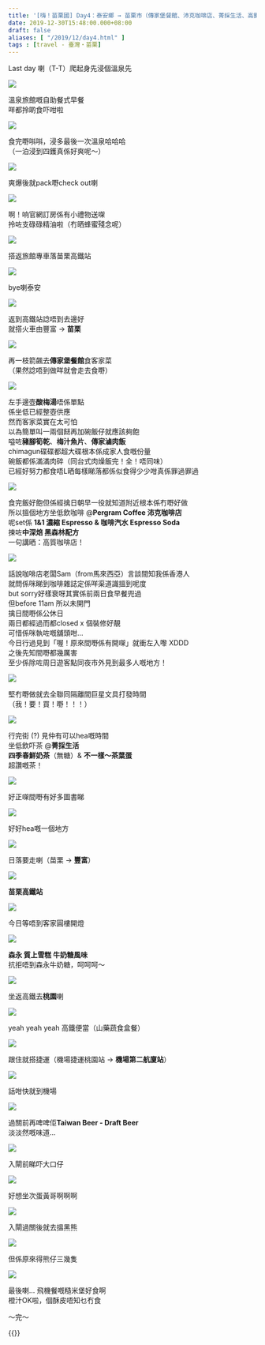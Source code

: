 ```yaml
---
title: '[嗨！苗栗國] Day4：泰安鄉 → 苗栗市（傳家堡餐館、沛克咖啡店、菁採生活、高鐵便當）'
date: 2019-12-30T15:48:00.000+08:00
draft: false
aliases: [ "/2019/12/day4.html" ]
tags : [travel - 臺灣・苗栗]
---
```


Last day 喇（T-T）爬起身先浸個溫泉先  

![](https://aei9ew.ch.files.1drv.com/y4mw_uahmWQPvZMN28PHx9slQxkxGTnM00CdTuDfd377cFWYaE6bTK7ecrfYVhOM42WrL6oO4_RvOcJSa-NfcEzweAopmurxAIxIAHPJlnsAmKLRI-r1p-Wzwn3vZxhMycuivhABJdIHLhzwNejj37et8oBpVMD23-73fxrPF_43H8gNBzrLCbrsuYVWZL9TfcSvlJP4RFdJ4CHPyl9QMq80g?width=660&height=371&cropmode=none)

溫泉旅館嘅自助餐式早餐  
咩都拎啲食吓咁啦  

![](https://aojcew.ch.files.1drv.com/y4mvDHJOe6sMlgO4KpeV--p22dwgExxh_zS-z02L52IUyF_U82bpXWLoqUdP45QGAcjtkAmdIC0-NUFNGqjzRfV-w803XQTM9nMV8PTt0jf5OByiwY6wDhOFKxcRu7Q1tZ7AiTgljlPnf-CnEiaYWCI0H1QRdRuUMiu0tERP_ndaDVuX_RDR9s4oIhhH7KLfaYibAN9pcsmGLcEimVvB5hD0w?width=660&height=371&cropmode=none)

食完嘢唞唞，浸多最後一次溫泉哈哈哈  
（一泊浸到四鑊真係好爽呢～）  

![](https://aojdew.ch.files.1drv.com/y4mzM1mIYNmxungHHwC5Hap-i5v31YFy5ekDbJAOvu1Mcvmg4BeG7vwf2tTUR1iUTZIvgISxKVxc4anKn0LkUWuPpBdfCxv_U_sOY2W7cgcP2sJ4SWk3A50n3NTjUho6y3tvJanU-zBbbNhxSckKJwtLK1DX3QLIRHUuPKDOHwKZdndWfkmR-C99ec1PSrX4Wur2duPMwQY4_pF8wLuHC96ow?width=660&height=371&cropmode=none)

爽爆後就pack嘢check out喇  

![](https://aojbew.ch.files.1drv.com/y4mM9_UWGApYy7IZuncoGcFvA8OWUxRZcVM8KOabIfnw2JklgPchWaEeIToDDyNPsu7HsjsJI3SNqybf1zlSAWYPYvsAQkVHik5efr3ha0CqFgzByOaQy069phxDG7h6bJKukIRwG6ztH86nz_tPf0XMJGd6h5E6vA7bU4RapWqDQjmGA1tCzwiOg0zERTqXxquOTKTXp5UyR67PiYg3BMomg?width=660&height=371&cropmode=none)

啊！响官網訂房係有小禮物送㗎  
拎咗支碌碌精油啦（冇晒蜂蜜殘念呢）  

![](https://aoipew.ch.files.1drv.com/y4mGLuJ8-k4LUErhmOkp-ZLV5P4fRyg6qecwtHzG9AJOvGTn8iTYIJfQX1VGkRemOXQgIUW2KUonY68LZdWYZc1aRU-iY1Odtlwf9QBULZ8mbf4hF1fPe8S74-m-HKk0dFbVtqbegDLoLYXFn1LzyGGnd3UD8OLOYXVW6ba6MV6vIr1K4k2gBFJi26ROrFWC3W2nQysMJTn92auKaS4VWPcwg?width=660&height=371&cropmode=none)

搭返旅館專車落苗栗高鐵站  

![](https://aoi9ew.ch.files.1drv.com/y4meFoqCzUw6LIOk2d5E81jkZbeXfoOIOmH_Gntc49EKbOmtvdT77Q3y7Myv9ZfRHp6LMLxEX2ebfhI1zUt2XCoabdwPH85ufFwmMVwPx9YpStL8ZswYR5WSWUuvvQB7RY-HegOmB0ShKGbPEddza4ZEFs6LUZG2GIGy_Wv6IKf3FsTllZTppUceH9Q3NeF7T07tY9k5_IB-lR648VTrQZZvg?width=660&height=371&cropmode=none)

bye喇泰安  

![](https://yegnnw.ch.files.1drv.com/y4m5uGMg6h5_WSHRjYttB1uXPFibyyIyFa0mJXjoueDdkB7IgUBjuH1Bf0WJZZPI1GV5nSO8cwAC7V8JMAShvqlKFdCnFFRqr9RY4aWhRlJ5VBNYYXj_EjghnfpHd7v0pU3iqJuL57laRDlKxXbtXPukdWbzvP4W4n_LkCD4PnyC6tLTS3DNxYuM_78pNaVZMcBwMkvNyaTlM0AoYFju-dhwg?width=660&height=371&cropmode=none)

返到高鐵站諗唔到去邊好  
就搭火車由豐富 → **苗栗**  

![](https://yeglnw.ch.files.1drv.com/y4mpSZg0cR8ZpqRKDzfhUJvSymfRooM3gng_sdZgdnsNQK22bK94NgzO8M9nc6P3QNcdFq54ILopXK_UJvL3dlp2VfqdLuVSxV4IH535qmVkwgX4_JQtQeDRdCElK9IALtWdqbSAW2udffdAKGtjHvVl325MaW2jpj1e5KUh64wsUJNWE8VaXOgKN2bT_n0P2OPwakkgE5hKTbSExWOPDA4_w?width=660&height=371&cropmode=none)

再一枝箭飆去**傳家堡餐館**食客家菜  
（果然諗唔到做咩就會走去食嘢）  

![](https://yeggnw.ch.files.1drv.com/y4mpXWfFMMvORUopqt4ZKKHaW0nUrE2CH4kmibsc844Li_061xi15B7Dw9CK4KEVbZPjcXMirirI-dIcClVIi9Bn7XImliRB-l6RS1KvGHaNzNR80Sp1H4Z61ds5T6liBhoc7Sj-QHHVhVIr5I2imlK7ADgEUnM0VY92En5VisvA79eIIu5lsamR9Tc523Fwo6kCCbzJWD4Llf9He2X5nOFxg?width=660&height=371&cropmode=none)

左手邊壺**酸梅湯**唔係單點  
係坐低已經整壺供應  
然而客家菜實在太可怕  
以為簡單叫一兩個餸再加碗飯仔就應該夠飽  
嗌咗**豬腳筍乾**、**梅汁魚片**、**傳家滷肉飯**  
chimagun碟碟都超大碟根本係成家人食嘅份量  
碗飯都係滿滿肉碎（同台式肉燥飯完！全！唔同味）  
已經好努力都食唔L晒每樣睇落都係似食得少少咁真係罪過罪過  

![](https://zpgknw.ch.files.1drv.com/y4mRgH3J5rMPGXnPE98TgN8TEI9BN9l5VIuJZ0CGMCTh9R9I-7NEr7458RPKY36EknEWYpEK8LuVLNC7zc71PNIZFKfnZ5D1flN4caxa3YEjVYMbFNIGd7v49fSUPaqAxGe-VCV5KrkxMPyFDPk10ms9v15zW2uhS1pjEwotvu151qwahPzjNuO4_c9cFr0n0NRvT7XapZ5FJVevUYuwhPAdw?width=660&height=371&cropmode=none)

食完飯好飽但係經擒日朝早一役就知道附近根本係冇嘢好做  
所以搵個地方坐低飲咖啡 @**Pergram Coffee 沛克咖啡店**  
呢set係 **1&1 濃縮 Espresso & 咖啡汽水 Espresso Soda**  
揀咗**中深焙 黑森林配方**  
一句講晒：高質咖啡店！  

![](https://zpglnw.ch.files.1drv.com/y4moUk_SpsZe7WWcBufPCaSuXg8XLj0CxTK4U9e_1dH6M6Mu2xPcvxTgmaKaIEksY9YIDKleokgtoYe5VuuIdO0KjRP2pErjA_uTQy9ZNeQVFo0V4MEmJO4ZsGFluguHYk2EQZ5N5pF1zJHUxmOi6Vg1SDM4k1je8cHP4BBVmMDbbHpUPa4wvWmjEP6GTqelBTtgTw-dvGWNzrrf9DJfGVShA?width=660&height=371&cropmode=none)

話說咖啡店老闆Sam（from馬來西亞）言談間知我係香港人  
就問係咪睇到咖啡雜誌定係咩渠道識搵到呢度  
but sorry好樣衰呀其實係前兩日食早餐兜過  
但before 11am 所以未開門  
擒日間嘢係公休日  
兩日都經過而都closed x 個裝修好靚  
可惜係咪執咗嘅舖頭咁...  
今日行過見到「喔！原來間嘢係有開㗎」就衝左入嚟 XDDD  
之後先知間嘢都幾厲害  
至少係除咗周日遊客點同夜市外見到最多人嘅地方！  

![](https://zpgfnw.ch.files.1drv.com/y4mOJ6WmPnA2Eyi61SYWe8UBHo-74b_V_NvRRkHEg14v8JmjMmehW1lbiznTUvrYSuB316h5pYURZHkEgkmFzPdn5SwtIVIono3tKDUk92UIMRcXwKvOpquxs6HosizPkoXngiS0MA-9FcegCqUE1CscfyD3nCDEUEKnzuxsM_ykxMF-kHBcK_pgvE_rqO12zB5mcWMgg9zmRjTYmGEdqNIQw?width=660&height=371&cropmode=none)

堅冇嘢做就去全聯同隔離間巨星文具打發時間  
（我！要！買！嘢！！！）  

![](https://zugjnw.ch.files.1drv.com/y4m5KfwoP8P7ZCk3RPSHVIUgJsrQf0bemslzpZTTOm--v-gOtbzg79EuihzxPOhghTFXsM9q5Baly-dNLKtbF053pFecUIPKFhvOT2XeAMJhkoHG_wlk6ARAqFq0Wkjpoe10s5nSgKv3X9HtLhHWodJVtA5dTAQUnZ4gKBQVqPmKkErEgRYbl_FuT1MwFh6t0IyJ6CsguKbjOa4Mk2rDYHdzg?width=660&height=371&cropmode=none)

行完街 (?) 見仲有可以hea嘅時間  
坐低飲吓茶 @**菁採生活**  
**四季春鮮奶茶**（無糖）& **不一樣～茶葉蛋**  
超讚嘅茶！  

![](https://zugknw.ch.files.1drv.com/y4m1KrSdYWViFKAJWnd5uek2eK4Rj8eo3_siZ9woxjqaIuHJar-OQQ4wU6pEMz1LWRISoS2E4DoYxqWjZ7ePH_IGQF225uJrYFJMBRTxWHGLrhLZvVSnc9ry8Y2HDiKmreEP8wjT2OIds-5DMSFngFkQZzDma4xbiLb5IxnxF0JjrL7yqZeOlOw9ux5rucbg4s_GExk9lAJyFVp7xofyM17DA?width=660&height=371&cropmode=none)

好正㗎間嘢有好多圖書睇  

![](https://zuginw.ch.files.1drv.com/y4mEX0J50Lpc-V4t-qAPjsQnFf0SpZsxhO_daGCXTDIB6v1Nc4CkDl4ZO0ekMqQyjWAIEr-KYwvyYR4XMYdd9s2Z8H1Uo8HulHfwSX1kxdtGu3PXa0be9yIVvKmJPdY7feobuA7e82TTuPR2Guh71d6yXOZkJJORxUFV3b1WBUUOkGsv4qLJ40AzsYwQU0tU7WghXUDPj9OYHKtz4Qz4IgrwA?width=660&height=371&cropmode=none)

好好hea嘅一個地方  

![](https://zhnx6a.ch.files.1drv.com/y4mR25y9VWNx5_q4p6PlS1YqG2qKnhIYZNuM-QvyGhM3PAaM5nYHUoo1w-R9FbeaY5qSuqCNjBo5bKD20U2EV2an71tUqWXK-ibY0xs4xTeiTxpaJyX8_XccP_ioi1o4tVPJrMwRygRSCE-54_poLaECnMJyh0G21vQ4w2ziOStQEXrlmlODRNhY0QvgqyTTyIr9N2y5ilOV5g3QflztV4VEw?width=660&height=330&cropmode=none)

日落要走喇（苗栗 → **豐富**）  

![](https://zeginw.ch.files.1drv.com/y4mOTRMvqyB_vVs3q8YSKdCJakrQK_-pucuZWLTddfsj6fnDzS9u-E8G3HMh1Vdwk3tNlSFQ0pAoqUjJhoLBqkDCKpnK-guwHPvDsZzQPcdJqZRZUjKFQXrhoFnZeqOiJOOO6GrZC5d4z1gpA2ydraJSgepyMOyd196h8Y1tLzXJf9rmw46YWgEVf8hYHC195NpV7giq2Q0T4C261191HDstg?width=660&height=371&cropmode=none)

**苗栗高鐵站**  

![](https://zegfnw.ch.files.1drv.com/y4mgXXYlrPFqem6gY0cP77PTge1TIpttpksmPSSHuSyrIe6_9YRj2Um0-vMA0N3Sw5Tu-VwfHteYNbNUGcV81o7usijoilXDGCg-_JJpAA9JpSmM-oGIqXY1OW9X07EyFIkFCQhB84cddhyVDiPVLoy6OLi94oi_hux6ovL_ezHUxJfv7H6TSkJzfgDtSbttFYjna3VDWt0N23mEmp_lU7S-Q?width=660&height=371&cropmode=none)

今日等唔到客家圓樓開燈  

![](https://zognnw.ch.files.1drv.com/y4m70kVzDWen0gg8jO_nSZVOmSMSWqLdo9oGzsgCOiPYaYhYfNmgaQGVH9GuVIm8pdukah803hnqwQcTYKwqK8NogvFXK2HowV4GOZcZbrlduupLDPCNgHS0kVCZmrHvstfTSjHAqF2JLqkUSb0nbPrRzVx_rgOvY2o7HtoHRYATOOu1pi8h5ca4Vg9nWEbKEH9RkYhOQIWktZlVM8uzdh2DA?width=660&height=371&cropmode=none)

**森永 質上雪糕 牛奶糖風味**  
抗拒唔到森永牛奶糖，呵呵呵～  

![](https://zogfnw.ch.files.1drv.com/y4mgOz3K_fswHQpLTj5Dbeed8BuCrSdczwvK_2bIpjE-0w5XhdCiszewCK5J3MQEFI8dBlfi7ldVlzRAMaNBQI4GqsaaxVMNymNO5f4R90HIhUdw_uJGW9_EuMWc_0wrtjZ1GtB3-90PnJzwruqugoH_E-8nVIyFY-J-Dql8UsUxiQvqzaYJcCNWenzP85TrA3bWtKCF9cMwVLP2RXoLvcqCg?width=660&height=371&cropmode=none)

坐返高鐵去**桃園**喇  

![](https://apgnnw.ch.files.1drv.com/y4meLFL7UT5b-l9mr3qtVESIhfbxJeGMwVHHwWlVdIZsJAksx1NNnHCxo7GQuyJFJgGLr8BcarYcKwWrau1zhMxYK0EUosgcQzUlJIUCxN1ftVeRLfd6zEjbPu-65GBfsPDh_kLCRwf-y0cZbWiU8038de2H1ddq_32Qgo8ErOmmijxrfpGajraR8vygh0Tliukeghw141wYztubN4ObQsd4w?width=660&height=371&cropmode=none)

yeah yeah yeah 高鐵便當（山藥蔬食盒餐）  

![](https://apghnw.ch.files.1drv.com/y4mgrM5SmQrFppmGnkbmaH1p5nIvaUjVQUbsHzYLCSN95OGqXh3X_WtLO_geHHhnrSNdrQWMObVh_ulVak6Di7lg3gXopORNFX9-wgf2X_RHHZjQdbWZF3uSiz6WWkYGuAgmAjuJy5E6zO_JX-X5eSlUEzMg8g3T2lrcMR1F5cuHquytG794MOlO9V-qFrt61o_QCNj-7-anXInzq47-nvsUg?width=660&height=371&cropmode=none)

跟住就搭捷運（機場捷運桃園站 → **機場第二航廈站**）  

![](https://apginw.ch.files.1drv.com/y4m77CNmebIxwZtOGWVbPSLI_mdwr6dqFmc4Qb7KQHHLGDlMEZgvRTxGVGExEe4czF6PvDSalM3F2rzCkLk1BSVw599CHsRCRwI0G07Dfpj2yElJPQ3esrMcNOQKQZIMbvYTUhXS4jzRoWIOq6ywto81qsQQbEmB3NhZRY_YgVkiBznBcFqwQm7rWKY5nN3XQe4DO0_-U5xoO0E_mvDrNCoxg?width=660&height=371&cropmode=none)

話咁快就到機場  

![](https://augonw.ch.files.1drv.com/y4mO3cj1AdLGI7mVWhClgQxcqr68TX21QxhDkehCjEGcKbc3Mms13iHB89KDIK4sGuUBRtZmtkX_CX5Vao3UmKjiDu9-h8pP0osLYUf06Y-MhDuGvI6yeISNFEfXYMmzuNb5sB02r-W6ZSN77gushAtih1s4iTw4KotTnVmEzEG2f3wA-tj0WhNFYgeqApMr7T-JUsJpXYLFabDEKzNzxOfAQ?width=371&height=660&cropmode=none)

過關前再啤啤佢**Taiwan Beer - Draft Beer**  
淡淡然嘅味道...  

![](https://auglnw.ch.files.1drv.com/y4miUjEtYgzHOdyVrQ8baCp7kVfIZ3qoOjpfTCqdmhGez6xZNDF3M_693hrrdD7VKqx6e5GxC9TEnm_O3xshu128lffFvKhyb8uaxZVlh_kb2-UzaMqm6fbscIIzYcrhbWKZhp1BT36Woxu-T8FLilsEiWeGirSvWcfr-X6wf8lbM-2toAMGLO3cV3FJwGCx6-UJAjRAbH3OMls9vkXSKP7NQ?width=660&height=371&cropmode=none)

入閘前睇吓大口仔  

![](https://augmnw.ch.files.1drv.com/y4mDMk-RWODrpxqSwe5PqIw56I_uhIIC00zAw4jGiB3Ws4y5BvjS0GqV1fW0rD4DocfGzUv28AoFjLyarPW9U-tAuGVyZ8FcNZLJvix2SQ86AgOSeP-e1awhpBJDjGU2xLupPXxOhlhHFwRH_YtKQiN4PM0sBg7-huWXsizGcC7ILy2Bl6mKsCOb0wXZgw5ohY19_cSwrWhnBc7n_zuB7PnPA?width=660&height=371&cropmode=none)

好想坐次蛋黃哥啊啊啊  

![](https://aughnw.ch.files.1drv.com/y4m1Pncu_YlvjRfa184TcHTnebrs0fRmz1IRp85QyAO6c1Cnn1XurxIKu7zOPElfPB5ZLxzyZ3voHbDgrOCByrnyBJ2nDkpe9c2ysAvNjSC6b_Z-JzCnEQpkrHVH12q_3OXl5I3AgLNWBap08gDeKP2dUSV6rZV0V6IXscuYfp1a1MfUas-gXJC_QZmEu2mbLpKi6J4tL3tMcock-L2jidbaw?width=660&height=371&cropmode=none)

入閘過關後就去搵黑熊  

![](https://auginw.ch.files.1drv.com/y4msKqvkGSOw8yiApwTQggNhq4L3F8EM6GD_wuW5xsPsHQRaHLy-IOxCj8uL7qDNvZJarJtkQJ8I7tpyE8MxlzsYcachBz-UJ3VEWzhAFInNHC6bNmkL2hx_NWrDkO1It93ZmOq7qg0kqihJYfsw-Mc71Mn9-685rNq-h0sE6f7qLr3IWsCyEuXJJoT5_riIBVyR4YJOFN9qu2c2bTpHH9jOQ?width=660&height=371&cropmode=none)

但係原來得熊仔三幾隻  

![](https://aeglnw.ch.files.1drv.com/y4mf628EiBAIbMWqKn1Lio7NO5yT5Q1WKoPMBNC91O80QIBpZGCoErN9YS3ew1NHQRUyutAE4VWPgeeD5bkqmTL16d6ApPL7IZZocSe1x2ZdNQeQwWovWoKzlxcSUA-lP_EpjdqPnbszrwYuQ6jcPyf6tFEAMKrldP5YiroW_AyKp3HweSgfSN8jLfyx_ZYzgO8OMmBxzXnmp81J-LGPpNhlQ?width=660&height=371&cropmode=none)

最後喇... 飛機餐嘅糙米堡好食啊  
橙汁OK啦，個酥皮唔知乜冇食  
  
  
～完～  
  
  
{{<miaoli>}}
